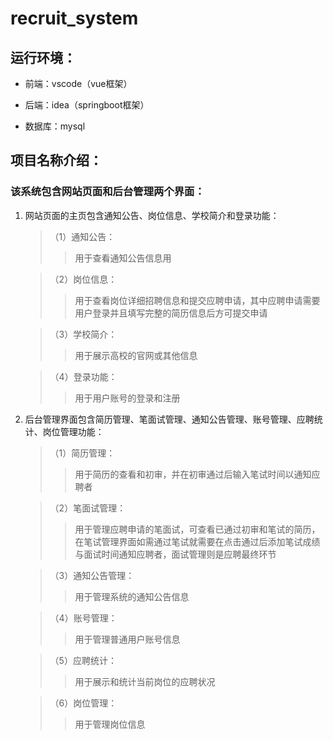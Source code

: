 # recruit_system
## 运行环境：
- 前端：vscode（vue框架）

- 后端：idea（springboot框架）

- 数据库：mysql

## 项目名称介绍：

### 该系统包含网站页面和后台管理两个界面：

1. 网站页面的主页包含通知公告、岗位信息、学校简介和登录功能：
    
    >（1）通知公告：
    >> 用于查看通知公告信息用

    >（2）岗位信息：
    >> 用于查看岗位详细招聘信息和提交应聘申请，其中应聘申请需要用户登录并且填写完整的简历信息后方可提交申请

    >（3）学校简介：
    >> 用于展示高校的官网或其他信息

    >（4）登录功能：
    >> 用于用户账号的登录和注册
2. 后台管理界面包含简历管理、笔面试管理、通知公告管理、账号管理、应聘统计、岗位管理功能：
       
    >（1）简历管理：
    >> 用于简历的查看和初审，并在初审通过后输入笔试时间以通知应聘者

    >（2）笔面试管理：
    >> 用于管理应聘申请的笔面试，可查看已通过初审和笔试的简历，在笔试管理界面如需通过笔试就需要在点击通过后添加笔试成绩与面试时间通知应聘者，面试管理则是应聘最终环节

    >（3）通知公告管理：
    >> 用于管理系统的通知公告信息

    >（4）账号管理：
    >> 用于管理普通用户账号信息

    >（5）应聘统计：
    >> 用于展示和统计当前岗位的应聘状况

    >（6）岗位管理：
    >> 用于管理岗位信息